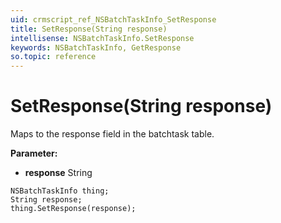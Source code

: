 ```yaml
---
uid: crmscript_ref_NSBatchTaskInfo_SetResponse
title: SetResponse(String response)
intellisense: NSBatchTaskInfo.SetResponse
keywords: NSBatchTaskInfo, GetResponse
so.topic: reference
---
```


# SetResponse(String response)

Maps to the response field in the batchtask table.

**Parameter:** 
 - **response** String

```crmscript
NSBatchTaskInfo thing;
String response;
thing.SetResponse(response);
```

